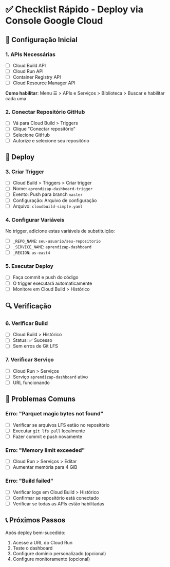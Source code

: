 # ✅ Checklist Rápido - Deploy via Console Google Cloud

## 🔧 Configuração Inicial

### 1. APIs Necessárias
- [ ] Cloud Build API
- [ ] Cloud Run API  
- [ ] Container Registry API
- [ ] Cloud Resource Manager API

**Como habilitar**: Menu ☰ > APIs e Serviços > Biblioteca > Buscar e habilitar cada uma

### 2. Conectar Repositório GitHub
- [ ] Vá para Cloud Build > Triggers
- [ ] Clique "Conectar repositório"
- [ ] Selecione GitHub
- [ ] Autorize e selecione seu repositório

## 🚀 Deploy

### 3. Criar Trigger
- [ ] Cloud Build > Triggers > Criar trigger
- [ ] Nome: `aprendizap-dashboard-trigger`
- [ ] Evento: Push para branch `master`
- [ ] Configuração: Arquivo de configuração
- [ ] Arquivo: `cloudbuild-simple.yaml`

### 4. Configurar Variáveis
No trigger, adicione estas variáveis de substituição:
- [ ] `_REPO_NAME`: `seu-usuario/seu-repositorio`
- [ ] `_SERVICE_NAME`: `aprendizap-dashboard`
- [ ] `_REGION`: `us-east4`

### 5. Executar Deploy
- [ ] Faça commit e push do código
- [ ] O trigger executará automaticamente
- [ ] Monitore em Cloud Build > Histórico

## 🔍 Verificação

### 6. Verificar Build
- [ ] Cloud Build > Histórico
- [ ] Status: ✅ Sucesso
- [ ] Sem erros de Git LFS

### 7. Verificar Serviço
- [ ] Cloud Run > Serviços
- [ ] Serviço `aprendizap-dashboard` ativo
- [ ] URL funcionando

## 🐛 Problemas Comuns

### Erro: "Parquet magic bytes not found"
- [ ] Verificar se arquivos LFS estão no repositório
- [ ] Executar `git lfs pull` localmente
- [ ] Fazer commit e push novamente

### Erro: "Memory limit exceeded"
- [ ] Cloud Run > Serviços > Editar
- [ ] Aumentar memória para 4 GiB

### Erro: "Build failed"
- [ ] Verificar logs em Cloud Build > Histórico
- [ ] Confirmar se repositório está conectado
- [ ] Verificar se todas as APIs estão habilitadas

## 📞 Próximos Passos

Após deploy bem-sucedido:
1. Acesse a URL do Cloud Run
2. Teste o dashboard
3. Configure domínio personalizado (opcional)
4. Configure monitoramento (opcional)
